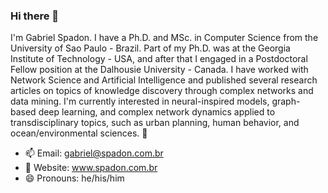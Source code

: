 ### Hi there 👋

I'm Gabriel Spadon. I have a Ph.D. and MSc. in Computer Science from the University of Sao Paulo - Brazil. Part of my Ph.D. was at the Georgia Institute of Technology - USA, and after that I engaged in a Postdoctoral Fellow position at the Dalhousie University - Canada. I have worked with Network Science and Artificial Intelligence and published several research articles on topics of knowledge discovery through complex networks and data mining. I'm currently interested in neural-inspired models, graph-based deep learning, and complex network dynamics applied to transdisciplinary topics, such as urban planning, human behavior, and ocean/environmental sciences. 🌱

- 📫 Email: gabriel@spadon.com.br
- 🔭 Website: www.spadon.com.br
- 😄 Pronouns: he/his/him
